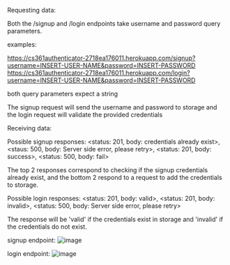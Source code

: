 Requesting data:

Both the /signup and /login endpoints take username and password query parameters.

examples:

https://cs361authenticator-2718ea176011.herokuapp.com/signup?username=INSERT-USER-NAME&password=INSERT-PASSWORD
https://cs361authenticator-2718ea176011.herokuapp.com/login?username=INSERT-USER-NAME&password=INSERT-PASSWORD

both query parameters expect a string

The signup request will send the username and password to storage and the login request will validate the provided credentials

Receiving data:

Possible signup responses:
<status: 201, body: credentials already exist>, 
<staus: 500, body: Server side error, please retry>, 
<status: 201, body: success>,
<status: 500, body: fail>

The top 2 responses correspond to checking if the signup credentials already exist, and the bottom 2 respond to a request to add the credentials to storage.

Possible login responses:
<status: 201, body: valid>, 
<status: 201, body: invalid>,
<status: 500, body: Server side error, please retry>

The response will be 'valid' if the credentials exist in storage and 'invalid' if the credentials do not exist.

signup endpoint:
![image](https://github.com/alexeyjleeper/authentication_microservice/assets/144415710/a8067fb5-dba8-4ec7-80a8-297e256f0d63)

login endpoint:
![image](https://github.com/alexeyjleeper/authentication_microservice/assets/144415710/7d88c493-a96e-498c-9b9b-16c2621df9f6)

